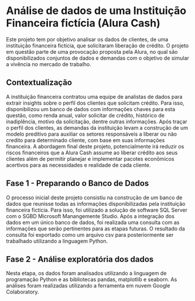 # Análise de dados de uma Instituição Financeira fictícia (Alura Cash)

Este projeto tem por objetivo analisar os dados de clientes, de uma instituição financeira fictícia, que solicitaram liberação de crédito. O projeto em questão parte de uma provocação proposta pela Alura, no qual são disponibilizados conjuntos de dados e demandas com o objetivo de simular a vivência no mercado de trabalho.

## Contextualização
A instituição financeira contratou uma equipe de analistas de dados para extrair insights sobre o perfil dos clientes que solicitam crédito. Para isso, disponibilizou um banco de dados com informações chaves para esta questão, como renda anual, valor solicitar de crédito, histórico de inadiplência, motivo da solicitação, dentre outras informações. Após traçar o perfil dos clientes, as demandas da instituição levam a construção de um modelo preditivo para auxiliar os setores responsáveis a liberar ou não credito para determinado cliente, com base em suas informações financeira. A abordagem final deste projeto, potencialmente irá reduzir os riscos financeiros que a Alura Cash assume ao liberar crédito aos seus clientes além de permitir planejar e implementar pacotes econômicos acertivos para as necessidades e realidade de cada cliente.

## Fase 1 - Preparando o Banco de Dados
O processo inicial deste projeto consistiu na construção de um banco de dados que reunisse todas as informações disponibilizadas pela instituição financeira fictícia. Para isso, foi utilizado a solução de software SQL Server com o SGBD Microsoft Manangemente Studio. Após a integração dos dados em um único banco de dados, foi realizada uma consulta com as informações que serão pertinentes para as etapas futuras. O resultado da consulta foi exportado como um arquivo csv para posteriormente ser trabalhado utilizando a linguagem Python.

## Fase 2 - Análise exploratória dos dados
Nesta etapa, os dados foram analisados utilizando a linguagem de programação Python e as bibliotecas pandas, matplotlib e seaborn. As análises foram realizadas utilizando a ferramenta em nuvem Google Colaboratory.
